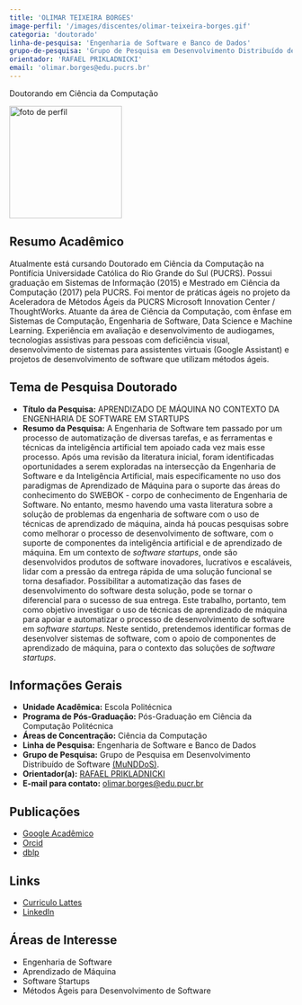 ```yaml
---
title: 'OLIMAR TEIXEIRA BORGES'
image-perfil: '/images/discentes/olimar-teixeira-borges.gif'
categoria: 'doutorado'
linha-de-pesquisa: 'Engenharia de Software e Banco de Dados'
grupo-de-pesquisa: 'Grupo de Pesquisa em Desenvolvimento Distribuído de Software (MuNDDoS)'
orientador: 'RAFAEL PRIKLADNICKI'
email: 'olimar.borges@edu.pucrs.br'
---
```


Doutorando em Ciência da Computação

<img src="{{site.baseurl}}/images/equipe/olimarfoto.gif" alt="foto de perfil" width="200"/>

## Resumo Acadêmico

Atualmente está cursando Doutorado em Ciência da Computação na Pontifícia Universidade Católica do Rio Grande do Sul (PUCRS). Possui graduação em Sistemas de Informação (2015) e Mestrado em Ciência da Computação (2017) pela PUCRS. Foi mentor de práticas ágeis no projeto da Aceleradora de Métodos Ágeis da PUCRS Microsoft Innovation Center / ThoughtWorks. Atuante da área de Ciência da Computação, com ênfase em Sistemas de Computação, Engenharia de Software, Data Science e Machine Learning. Experiência em avaliação e desenvolvimento de audiogames, tecnologias assistivas para pessoas com deficiência visual, desenvolvimento de sistemas para assistentes virtuais (Google Assistant) e projetos de desenvolvimento de software que utilizam métodos ágeis.

## Tema de Pesquisa Doutorado

- **Título da Pesquisa:** APRENDIZADO DE MÁQUINA NO CONTEXTO DA ENGENHARIA DE SOFTWARE EM STARTUPS
- **Resumo da Pesquisa:** A Engenharia de Software tem passado por um processo de automatização de diversas tarefas, e as ferramentas e técnicas da inteligência artificial tem apoiado cada vez mais esse processo. Após uma revisão da literatura inicial, foram identificadas oportunidades a serem exploradas na intersecção da Engenharia de Software e da Inteligência Artificial, mais especificamente no uso dos paradigmas de Aprendizado de Máquina para o suporte das áreas do conhecimento do SWEBOK - corpo de conhecimento de Engenharia de Software. No entanto, mesmo havendo uma vasta literatura sobre a solução de problemas da engenharia de software com o uso de técnicas de aprendizado de máquina, ainda há poucas pesquisas sobre como melhorar o processo de desenvolvimento de software, com o suporte de componentes da inteligência artificial e de aprendizado de máquina. Em um contexto de _software startups_, onde são desenvolvidos produtos de software inovadores, lucrativos e escaláveis, lidar com a pressão da entrega rápida de uma solução funcional se torna desafiador. Possibilitar a automatização das fases de desenvolvimento do software desta solução, pode se tornar o diferencial para o sucesso de sua entrega. Este trabalho, portanto, tem como objetivo investigar o uso de técnicas de aprendizado de máquina para apoiar e automatizar o processo de desenvolvimento de software em _software startups_.
Neste sentido, pretendemos identificar formas de desenvolver sistemas de software, com o apoio de componentes de aprendizado de máquina, para o contexto das soluções de _software startups_.

## Informações Gerais

- **Unidade Acadêmica:** Escola Politécnica
- **Programa de Pós-Graduação:** Pós-Graduação em Ciência da Computação Politécnica
- **Áreas de Concentração:** Ciência da Computação
- **Linha de Pesquisa:** Engenharia de Software e Banco de Dados
- **Grupo de Pesquisa:** Grupo de Pesquisa em Desenvolvimento Distribuído de Software [(MuNDDoS)](http://munddos.com.br/).
- **Orientador(a):** [RAFAEL PRIKLADNICKI](http://www.pucrs.br/pesquisadores/rafael-prikladnicki/)
- **E-mail para contato:** [olimar.borges@edu.pucr.br](mailto:olimar.borges@edu.pucr.br)

## Publicações

- [Google Acadêmico](https://scholar.google.com.br/citations?user=r8CmQWEAAAAJ&hl=pt-BR&authuser=1)
- [Orcid](https://orcid.org/0000-0002-2567-2570)
- [dblp](https://dblp.uni-trier.de/pers/hd/b/Borges:Olimar_Teixeira)

## Links
- [Curriculo Lattes](http://lattes.cnpq.br/1453803389754404)
- [LinkedIn](https://www.linkedin.com/in/olimarteixeiraborges/)

## Áreas de Interesse

- Engenharia de Software
- Aprendizado de Máquina
- Software Startups
- Métodos Ágeis para Desenvolvimento de Software
